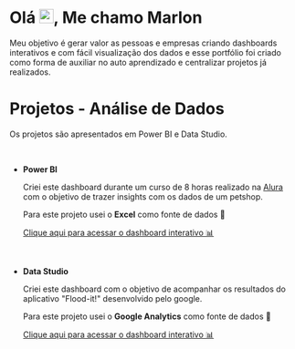 # <h1 align = "justify"> Olá <img src="https://media.giphy.com/media/hvRJCLFzcasrR4ia7z/giphy.gif" width="25px">, Me chamo Marlon </h1>
Meu objetivo é gerar valor as pessoas e empresas criando dashboards interativos e com fácil visualização dos dados e esse portfólio foi criado como forma de auxiliar no auto aprendizado e centralizar projetos já realizados.

# Projetos - Análise de Dados
Os projetos são apresentados em Power BI e Data Studio.

<br />

* **Power BI**
    
    Criei este dashboard durante um curso de 8 horas realizado na [Alura](https://www.alura.com.br/) com o objetivo de trazer insights com os dados de um petshop.
    
    Para este projeto usei o **Excel** como fonte de dados 📂
    
    [Clique aqui para acessar o dashboard interativo 📊](https://app.powerbi.com/view?r=eyJrIjoiZDFlYjdhZmQtN2RiOS00OWUyLWIwNGQtODhhNGUxNjUyNWVmIiwidCI6IjkxNmFhOTE5LTdjNzQtNDQ0Mi1iZjZjLWQ5ZjQxZjc0Nzk0ZSJ9)

<br />

* **Data Studio**
    
    Criei este dashboard com o objetivo de acompanhar os resultados do aplicativo "Flood-it!" desenvolvido pelo google.
    
    Para este projeto usei o **Google Analytics** como fonte de dados 📂
    
    [Clique aqui para acessar o dashboard interativo 📊](https://datastudio.google.com/u/3/reporting/79d61f2d-8947-4502-8260-3289a6f93af7/page/xMrgC)

<br />
<br />
